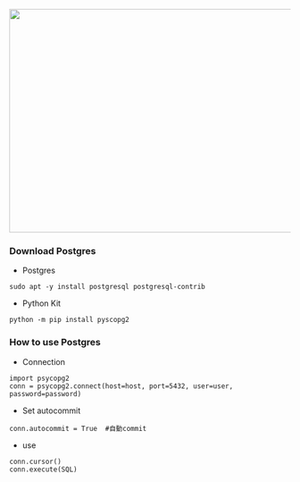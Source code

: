 <p align="center">
  <img height=400px width=600px style='display:block; margin:auto' src='https://d1dwq032kyr03c.cloudfront.net/upload/images/20200908/201297986I73Dv2Ocj.png'/>
</p>  

### Download Postgres
- Postgres
```
sudo apt -y install postgresql postgresql-contrib
```
- Python Kit
```
python -m pip install pyscopg2
```

### How to use Postgres
- Connection
```
import psycopg2
conn = psycopg2.connect(host=host, port=5432, user=user, password=password)
```
- Set autocommit
```
conn.autocommit = True  #自動commit
```
- use
```
conn.cursor()
conn.execute(SQL)
```
